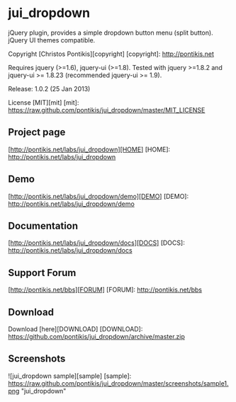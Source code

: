 jui_dropdown
============

jQuery plugin, provides a simple dropdown button menu (split button). jQuery UI themes compatible.

Copyright [Christos Pontikis][copyright]
[copyright]: http://pontikis.net

Requires jquery (>=1.6), jquery-ui (>=1.8). Tested with jquery >=1.8.2 and jquery-ui >= 1.8.23 (recommended jquery-ui >= 1.9).

Release: 1.0.2 (25 Jan 2013)

License [MIT][mit]
[mit]: https://raw.github.com/pontikis/jui_dropdown/master/MIT_LICENSE


Project page
-----------
[http://pontikis.net/labs/jui_dropdown][HOME]
[HOME]: http://pontikis.net/labs/jui_dropdown

Demo
----
[http://pontikis.net/labs/jui_dropdown/demo][DEMO]
[DEMO]: http://pontikis.net/labs/jui_dropdown/demo

Documentation
-------------
[http://pontikis.net/labs/jui_dropdown/docs][DOCS]
[DOCS]: http://pontikis.net/labs/jui_dropdown/docs

Support Forum
-------------
[http://pontikis.net/bbs][FORUM]
[FORUM]: http://pontikis.net/bbs

Download
--------
Download [here][DOWNLOAD]
[DOWNLOAD]: https://github.com/pontikis/jui_dropdown/archive/master.zip

Screenshots
---------
![jui_dropdown sample][sample]
[sample]: https://raw.github.com/pontikis/jui_dropdown/master/screenshots/sample1.png "jui_dropdown"